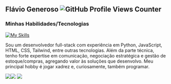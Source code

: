 ## Flávio Generoso ![GitHub Profile Views Counter](https://komarev.com/ghpvc/?username=generosodev&color=blueviolet&style=flat)

### Minhas Habilidades/Tecnologias
[![My
Skills](https://skillicons.dev/icons?i=js,python,java,html,css,tailwind,postgres,linux,nodejs,flask,discord,bots,eclipse,express,git,github,postman)](https://generosodev.com)

Sou um desenvolvedor full-stack com experiência em Python, JavaScript, HTML, CSS, Tailwind, entre outras tecnologias. Além da parte técnica, tenho forte expertise em comunicação, negociação estratégica e gestão de estoque/compras, agregando valor às soluções que desenvolvo.
Meu principal hobby é jogar xadrez e, curiosamente, também programar.

<a href="https://generosodev.com" target="_blank"><img src="https://img.shields.io/badge/Meu%20Site-8A2BE2"></a><a href="https://www.linkedin.com/in/flaviogeneroso/" target="_blank"><img src="https://img.shields.io/badge/-LinkedIn-%230077B5?style=for-the-badge&logo=linkedin&logoColor=white" target="_blank"></a> <a href="https://instagram.com/flaviogenerosoo" target="_blank"><img src="https://img.shields.io/badge/-Instagram-%23E4405F?style=for-the-badge&logo=instagram&logoColor=white" target="_blank"></a>
